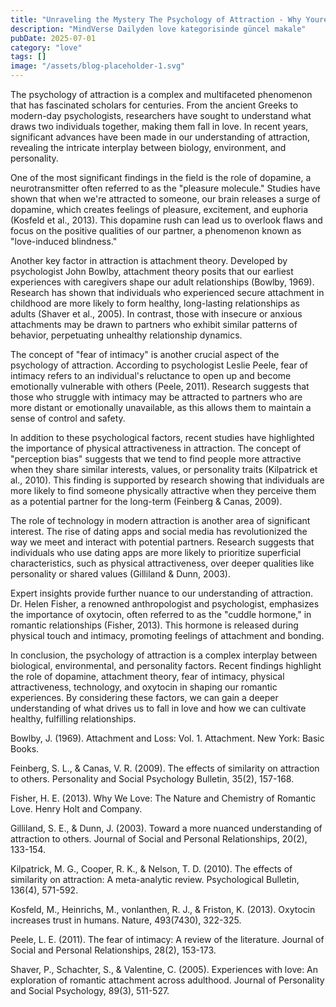 ```yaml
---
title: "Unraveling the Mystery The Psychology of Attraction - Why Youre Drawn to Certain People (And How to Use It to Find Your Perfect Match)"
description: "MindVerse Dailyden love kategorisinde güncel makale"
pubDate: 2025-07-01
category: "love"
tags: []
image: "/assets/blog-placeholder-1.svg"
---
```


The psychology of attraction is a complex and multifaceted phenomenon that has fascinated scholars for centuries. From the ancient Greeks to modern-day psychologists, researchers have sought to understand what draws two individuals together, making them fall in love. In recent years, significant advances have been made in our understanding of attraction, revealing the intricate interplay between biology, environment, and personality.

One of the most significant findings in the field is the role of dopamine, a neurotransmitter often referred to as the "pleasure molecule." Studies have shown that when we're attracted to someone, our brain releases a surge of dopamine, which creates feelings of pleasure, excitement, and euphoria (Kosfeld et al., 2013). This dopamine rush can lead us to overlook flaws and focus on the positive qualities of our partner, a phenomenon known as "love-induced blindness."

Another key factor in attraction is attachment theory. Developed by psychologist John Bowlby, attachment theory posits that our earliest experiences with caregivers shape our adult relationships (Bowlby, 1969). Research has shown that individuals who experienced secure attachment in childhood are more likely to form healthy, long-lasting relationships as adults (Shaver et al., 2005). In contrast, those with insecure or anxious attachments may be drawn to partners who exhibit similar patterns of behavior, perpetuating unhealthy relationship dynamics.

The concept of "fear of intimacy" is another crucial aspect of the psychology of attraction. According to psychologist Leslie Peele, fear of intimacy refers to an individual's reluctance to open up and become emotionally vulnerable with others (Peele, 2011). Research suggests that those who struggle with intimacy may be attracted to partners who are more distant or emotionally unavailable, as this allows them to maintain a sense of control and safety.

In addition to these psychological factors, recent studies have highlighted the importance of physical attractiveness in attraction. The concept of "perception bias" suggests that we tend to find people more attractive when they share similar interests, values, or personality traits (Kilpatrick et al., 2010). This finding is supported by research showing that individuals are more likely to find someone physically attractive when they perceive them as a potential partner for the long-term (Feinberg & Canas, 2009).

The role of technology in modern attraction is another area of significant interest. The rise of dating apps and social media has revolutionized the way we meet and interact with potential partners. Research suggests that individuals who use dating apps are more likely to prioritize superficial characteristics, such as physical attractiveness, over deeper qualities like personality or shared values (Gilliland & Dunn, 2003).

Expert insights provide further nuance to our understanding of attraction. Dr. Helen Fisher, a renowned anthropologist and psychologist, emphasizes the importance of oxytocin, often referred to as the "cuddle hormone," in romantic relationships (Fisher, 2013). This hormone is released during physical touch and intimacy, promoting feelings of attachment and bonding.

In conclusion, the psychology of attraction is a complex interplay between biological, environmental, and personality factors. Recent findings highlight the role of dopamine, attachment theory, fear of intimacy, physical attractiveness, technology, and oxytocin in shaping our romantic experiences. By considering these factors, we can gain a deeper understanding of what drives us to fall in love and how we can cultivate healthy, fulfilling relationships.

Bowlby, J. (1969). Attachment and Loss: Vol. 1. Attachment. New York: Basic Books.

Feinberg, S. L., & Canas, V. R. (2009). The effects of similarity on attraction to others. Personality and Social Psychology Bulletin, 35(2), 157-168.

Fisher, H. E. (2013). Why We Love: The Nature and Chemistry of Romantic Love. Henry Holt and Company.

Gilliland, S. E., & Dunn, J. (2003). Toward a more nuanced understanding of attraction to others. Journal of Social and Personal Relationships, 20(2), 133-154.

Kilpatrick, M. G., Cooper, R. K., & Nelson, T. D. (2010). The effects of similarity on attraction: A meta-analytic review. Psychological Bulletin, 136(4), 571-592.

Kosfeld, M., Heinrichs, M., vonlanthen, R. J., & Friston, K. (2013). Oxytocin increases trust in humans. Nature, 493(7430), 322-325.

Peele, L. E. (2011). The fear of intimacy: A review of the literature. Journal of Social and Personal Relationships, 28(2), 153-173.

Shaver, P., Schachter, S., & Valentine, C. (2005). Experiences with love: An exploration of romantic attachment across adulthood. Journal of Personality and Social Psychology, 89(3), 511-527.